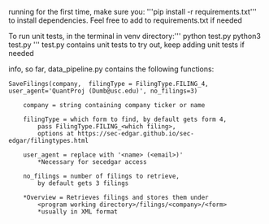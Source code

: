 running for the first time, make sure you:
	'''pip install -r requirements.txt'''
to install dependencies. Feel free to add to requirements.txt if needed

To run unit tests, in the terminal in venv directory:'''
	python test.py
	python3 test.py
'''
test.py contains unit tests to try out, keep adding unit tests if needed


info, so far, data_pipeline.py contains the following functions:

	SaveFilings(company,  filingType = FilingType.FILING_4, user_agent='QuantProj (Dumb@usc.edu)', no_filings=3)

		company = string containing company ticker or name

		filingType = which form to find, by default gets form 4, 
			pass FilingType.FILING_<which filing>, 
			options at https://sec-edgar.github.io/sec-edgar/filingtypes.html

		user_agent = replace with '<name> (<email>)' 
			*Necessary for secedgar access

		no_filings = number of filings to retrieve, 
			by default gets 3 filings

		*Overview = Retrieves filings and stores them under 
			<program working directory>/filings/<company>/<form>
			*usually in XML format



